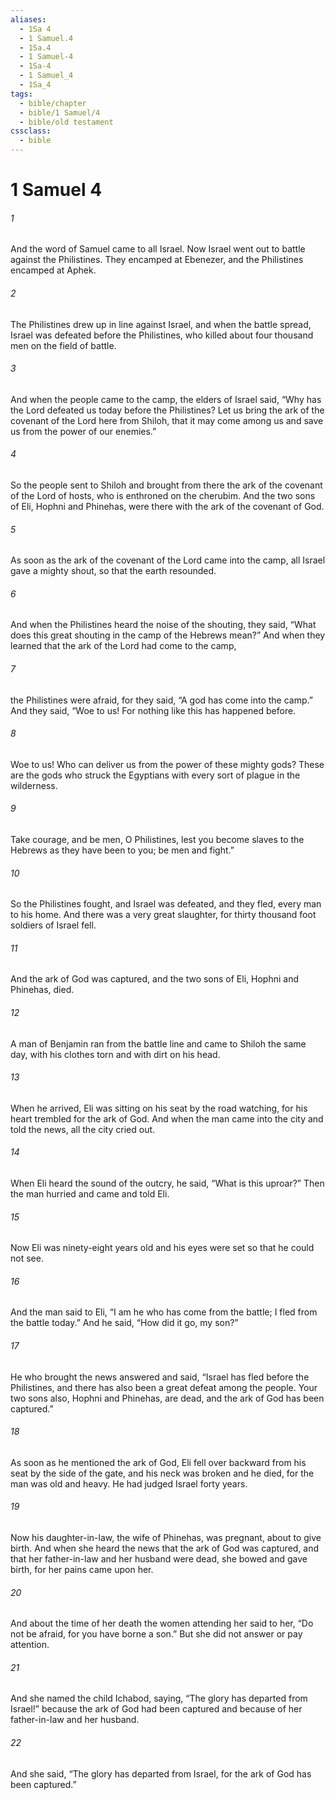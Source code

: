 ```yaml
---
aliases:
  - 1Sa 4
  - 1 Samuel.4
  - 1Sa.4
  - 1 Samuel-4
  - 1Sa-4
  - 1 Samuel_4
  - 1Sa_4
tags:
  - bible/chapter
  - bible/1 Samuel/4
  - bible/old testament
cssclass:
  - bible
---
```


# 1 Samuel 4

###### 1
And the word of Samuel came to all Israel. Now Israel went out to battle against the Philistines. They encamped at Ebenezer, and the Philistines encamped at Aphek.
###### 2
The Philistines drew up in line against Israel, and when the battle spread, Israel was defeated before the Philistines, who killed about four thousand men on the field of battle.
###### 3
And when the people came to the camp, the elders of Israel said, “Why has the Lord defeated us today before the Philistines? Let us bring the ark of the covenant of the Lord here from Shiloh, that it may come among us and save us from the power of our enemies.”
###### 4
So the people sent to Shiloh and brought from there the ark of the covenant of the Lord of hosts, who is enthroned on the cherubim. And the two sons of Eli, Hophni and Phinehas, were there with the ark of the covenant of God.
###### 5
As soon as the ark of the covenant of the Lord came into the camp, all Israel gave a mighty shout, so that the earth resounded.
###### 6
And when the Philistines heard the noise of the shouting, they said, “What does this great shouting in the camp of the Hebrews mean?” And when they learned that the ark of the Lord had come to the camp,
###### 7
the Philistines were afraid, for they said, “A god has come into the camp.” And they said, “Woe to us! For nothing like this has happened before.
###### 8
Woe to us! Who can deliver us from the power of these mighty gods? These are the gods who struck the Egyptians with every sort of plague in the wilderness.
###### 9
Take courage, and be men, O Philistines, lest you become slaves to the Hebrews as they have been to you; be men and fight.”
###### 10
So the Philistines fought, and Israel was defeated, and they fled, every man to his home. And there was a very great slaughter, for thirty thousand foot soldiers of Israel fell.
###### 11
And the ark of God was captured, and the two sons of Eli, Hophni and Phinehas, died.
###### 12
A man of Benjamin ran from the battle line and came to Shiloh the same day, with his clothes torn and with dirt on his head.
###### 13
When he arrived, Eli was sitting on his seat by the road watching, for his heart trembled for the ark of God. And when the man came into the city and told the news, all the city cried out.
###### 14
When Eli heard the sound of the outcry, he said, “What is this uproar?” Then the man hurried and came and told Eli.
###### 15
Now Eli was ninety-eight years old and his eyes were set so that he could not see.
###### 16
And the man said to Eli, “I am he who has come from the battle; I fled from the battle today.” And he said, “How did it go, my son?”
###### 17
He who brought the news answered and said, “Israel has fled before the Philistines, and there has also been a great defeat among the people. Your two sons also, Hophni and Phinehas, are dead, and the ark of God has been captured.”
###### 18
As soon as he mentioned the ark of God, Eli fell over backward from his seat by the side of the gate, and his neck was broken and he died, for the man was old and heavy. He had judged Israel forty years.
###### 19
Now his daughter-in-law, the wife of Phinehas, was pregnant, about to give birth. And when she heard the news that the ark of God was captured, and that her father-in-law and her husband were dead, she bowed and gave birth, for her pains came upon her.
###### 20
And about the time of her death the women attending her said to her, “Do not be afraid, for you have borne a son.” But she did not answer or pay attention.
###### 21
And she named the child Ichabod, saying, “The glory has departed from Israel!” because the ark of God had been captured and because of her father-in-law and her husband.
###### 22
And she said, “The glory has departed from Israel, for the ark of God has been captured.”


